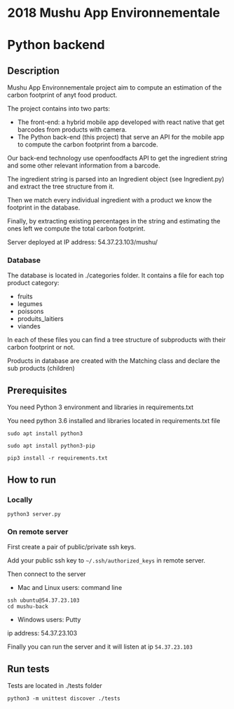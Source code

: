 # 2018 Mushu App Environnementale
# Python backend

## Description 

Mushu App Environnementale project aim to compute an estimation of the carbon footprint of anyt food product.

The project contains into two parts:
- The front-end: a hybrid mobile app developed with react native that get barcodes from products with camera.
- The Python back-end (this project) that serve an API for the mobile app to compute the carbon footprint from a barcode.

Our back-end technology use openfoodfacts API to get the ingredient string and some other relevant information from a barcode.

The ingredient string is parsed into an Ingredient object (see Ingredient.py) and extract the tree structure from it.

Then we match every individual ingredient with a product we know the footprint in the database.

Finally, by extracting existing percentages in the string and estimating the ones left we compute the total carbon footprint.

Server deployed at IP address: 54.37.23.103/mushu/

### Database

The database is located in ./categories folder. It contains a file for each top product category:
- fruits
- legumes
- poissons
- produits_laitiers
- viandes

In each of these files you can find a tree structure of subproducts with their carbon footprint or not.

Products in database are created with the Matching class and declare the sub products (children)


## Prerequisites

You need Python 3 environment and libraries in requirements.txt


You need python 3.6 installed and libraries located in requirements.txt file

```
sudo apt install python3
```

```
sudo apt install python3-pip
```

```
pip3 install -r requirements.txt
```

## How to run

### Locally
```
python3 server.py
```

### On remote server

First create a pair of public/private ssh keys.

Add your public ssh key to `~/.ssh/authorized_keys` in remote server.

Then connect to the server 
- Mac and Linux users: command line
```
ssh ubuntu@54.37.23.103 
cd mushu-back
```

- Windows users: Putty

ip address: 54.37.23.103 

Finally you can run the server and it will listen at ip `54.37.23.103`

## Run tests

Tests are located in ./tests folder
```
python3 -m unittest discover ./tests
```



